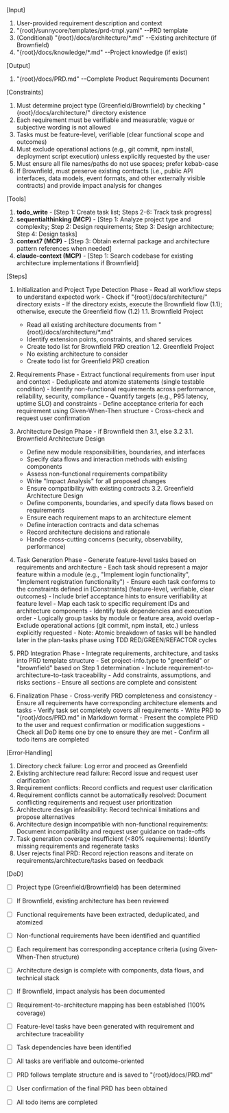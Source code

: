 [Input]
  1. User-provided requirement description and context
  2. "{root}/sunnycore/templates/prd-tmpl.yaml" --PRD template
  3. (Conditional) "{root}/docs/architecture/*.md" --Existing architecture (if Brownfield)
  4. "{root}/docs/knowledge/*.md" --Project knowledge (if exist)

[Output]
  1. "{root}/docs/PRD.md" --Complete Product Requirements Document

[Constraints]
  1. Must determine project type (Greenfield/Brownfield) by checking "{root}/docs/architecture/" directory existence
  2. Each requirement must be verifiable and measurable; vague or subjective wording is not allowed
  3. Tasks must be feature-level, verifiable (clear functional scope and outcomes)
  4. Must exclude operational actions (e.g., git commit, npm install, deployment script execution) unless explicitly requested by the user
  5. Must ensure all file names/paths do not use spaces; prefer kebab-case
  6. If Brownfield, must preserve existing contracts (i.e., public API interfaces, data models, event formats, and other externally visible contracts) and provide impact analysis for changes

[Tools]
  1. **todo_write**
    - [Step 1: Create task list; Steps 2-6: Track task progress]
  2. **sequentialthinking (MCP)**
    - [Step 1: Analyze project type and complexity; Step 2: Design requirements; Step 3: Design architecture; Step 4: Design tasks]
  3. **context7 (MCP)**
    - [Step 3: Obtain external package and architecture pattern references when needed]
  4. **claude-context (MCP)**
    - [Step 1: Search codebase for existing architecture implementations if Brownfield]

[Steps]
  1. Initialization and Project Type Detection Phase
    - Read all workflow steps to understand expected work
    - Check if "{root}/docs/architecture/" directory exists
    - If the directory exists, execute the Brownfield flow (1.1); otherwise, execute the Greenfield flow (1.2)
      1.1. Brownfield Project
        - Read all existing architecture documents from "{root}/docs/architecture/*.md"
        - Identify extension points, constraints, and shared services
        - Create todo list for Brownfield PRD creation
      1.2. Greenfield Project
        - No existing architecture to consider
        - Create todo list for Greenfield PRD creation

  2. Requirements Phase
    - Extract functional requirements from user input and context
    - Deduplicate and atomize statements (single testable condition)
    - Identify non-functional requirements across performance, reliability, security, compliance
    - Quantify targets (e.g., P95 latency, uptime SLO) and constraints
    - Define acceptance criteria for each requirement using Given-When-Then structure
    - Cross-check and request user confirmation

  3. Architecture Design Phase
    - if Brownfield then 3.1, else 3.2
      3.1. Brownfield Architecture Design
        - Define new module responsibilities, boundaries, and interfaces
        - Specify data flows and interaction methods with existing components
        - Assess non-functional requirements compatibility
        - Write "Impact Analysis" for all proposed changes
        - Ensure compatibility with existing contracts
      3.2. Greenfield Architecture Design
        - Define components, boundaries, and specify data flows based on requirements
        - Ensure each requirement maps to an architecture element
        - Define interaction contracts and data schemas
        - Record architecture decisions and rationale
        - Handle cross-cutting concerns (security, observability, performance)

  4. Task Generation Phase
    - Generate feature-level tasks based on requirements and architecture
    - Each task should represent a major feature within a module (e.g., "Implement login functionality", "Implement registration functionality")
    - Ensure each task conforms to the constraints defined in [Constraints] (feature-level, verifiable, clear outcomes)
    - Include brief acceptance hints to ensure verifiability at feature level
    - Map each task to specific requirement IDs and architecture components
    - Identify task dependencies and execution order
    - Logically group tasks by module or feature area, avoid overlap
    - Exclude operational actions (git commit, npm install, etc.) unless explicitly requested
    - Note: Atomic breakdown of tasks will be handled later in the plan-tasks phase using TDD RED/GREEN/REFACTOR cycles

  5. PRD Integration Phase
    - Integrate requirements, architecture, and tasks into PRD template structure
    - Set project-info.type to "greenfield" or "brownfield" based on Step 1 determination
    - Include requirement-to-architecture-to-task traceability
    - Add constraints, assumptions, and risks sections
    - Ensure all sections are complete and consistent

  6. Finalization Phase
    - Cross-verify PRD completeness and consistency
    - Ensure all requirements have corresponding architecture elements and tasks
    - Verify task set completely covers all requirements
    - Write PRD to "{root}/docs/PRD.md" in Markdown format
    - Present the complete PRD to the user and request confirmation or modification suggestions
    - Check all DoD items one by one to ensure they are met
    - Confirm all todo items are completed

[Error-Handling]
  1. Directory check failure: Log error and proceed as Greenfield
  2. Existing architecture read failure: Record issue and request user clarification
  3. Requirement conflicts: Record conflicts and request user clarification
  4. Requirement conflicts cannot be automatically resolved: Document conflicting requirements and request user prioritization
  5. Architecture design infeasibility: Record technical limitations and propose alternatives
  6. Architecture design incompatible with non-functional requirements: Document incompatibility and request user guidance on trade-offs
  7. Task generation coverage insufficient (<80% requirements): Identify missing requirements and regenerate tasks
  8. User rejects final PRD: Record rejection reasons and iterate on requirements/architecture/tasks based on feedback

[DoD]
  - [ ] Project type (Greenfield/Brownfield) has been determined
  - [ ] If Brownfield, existing architecture has been reviewed
  - [ ] Functional requirements have been extracted, deduplicated, and atomized
  - [ ] Non-functional requirements have been identified and quantified
  - [ ] Each requirement has corresponding acceptance criteria (using Given-When-Then structure)
  - [ ] Architecture design is complete with components, data flows, and technical stack
  - [ ] If Brownfield, impact analysis has been documented
  - [ ] Requirement-to-architecture mapping has been established (100% coverage)
  - [ ] Feature-level tasks have been generated with requirement and architecture traceability
  - [ ] Task dependencies have been identified
  - [ ] All tasks are verifiable and outcome-oriented
  - [ ] PRD follows template structure and is saved to "{root}/docs/PRD.md"
  - [ ] User confirmation of the final PRD has been obtained
  - [ ] All todo items are completed


